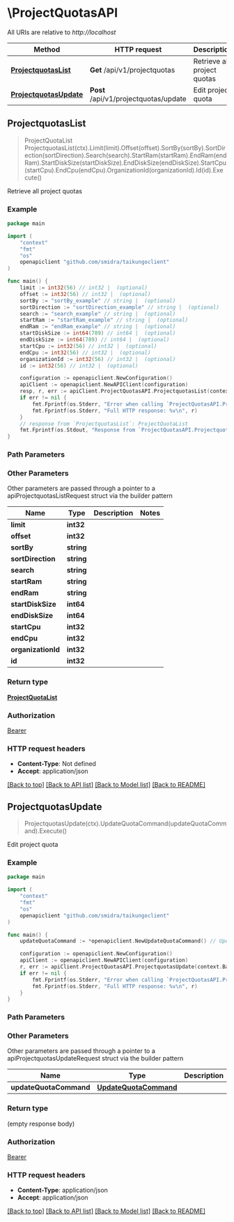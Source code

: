 # \ProjectQuotasAPI

All URIs are relative to *http://localhost*

Method | HTTP request | Description
------------- | ------------- | -------------
[**ProjectquotasList**](ProjectQuotasAPI.md#ProjectquotasList) | **Get** /api/v1/projectquotas | Retrieve all project quotas
[**ProjectquotasUpdate**](ProjectQuotasAPI.md#ProjectquotasUpdate) | **Post** /api/v1/projectquotas/update | Edit project quota



## ProjectquotasList

> ProjectQuotaList ProjectquotasList(ctx).Limit(limit).Offset(offset).SortBy(sortBy).SortDirection(sortDirection).Search(search).StartRam(startRam).EndRam(endRam).StartDiskSize(startDiskSize).EndDiskSize(endDiskSize).StartCpu(startCpu).EndCpu(endCpu).OrganizationId(organizationId).Id(id).Execute()

Retrieve all project quotas

### Example

```go
package main

import (
    "context"
    "fmt"
    "os"
    openapiclient "github.com/smidra/taikungoclient"
)

func main() {
    limit := int32(56) // int32 |  (optional)
    offset := int32(56) // int32 |  (optional)
    sortBy := "sortBy_example" // string |  (optional)
    sortDirection := "sortDirection_example" // string |  (optional)
    search := "search_example" // string |  (optional)
    startRam := "startRam_example" // string |  (optional)
    endRam := "endRam_example" // string |  (optional)
    startDiskSize := int64(789) // int64 |  (optional)
    endDiskSize := int64(789) // int64 |  (optional)
    startCpu := int32(56) // int32 |  (optional)
    endCpu := int32(56) // int32 |  (optional)
    organizationId := int32(56) // int32 |  (optional)
    id := int32(56) // int32 |  (optional)

    configuration := openapiclient.NewConfiguration()
    apiClient := openapiclient.NewAPIClient(configuration)
    resp, r, err := apiClient.ProjectQuotasAPI.ProjectquotasList(context.Background()).Limit(limit).Offset(offset).SortBy(sortBy).SortDirection(sortDirection).Search(search).StartRam(startRam).EndRam(endRam).StartDiskSize(startDiskSize).EndDiskSize(endDiskSize).StartCpu(startCpu).EndCpu(endCpu).OrganizationId(organizationId).Id(id).Execute()
    if err != nil {
        fmt.Fprintf(os.Stderr, "Error when calling `ProjectQuotasAPI.ProjectquotasList``: %v\n", err)
        fmt.Fprintf(os.Stderr, "Full HTTP response: %v\n", r)
    }
    // response from `ProjectquotasList`: ProjectQuotaList
    fmt.Fprintf(os.Stdout, "Response from `ProjectQuotasAPI.ProjectquotasList`: %v\n", resp)
}
```

### Path Parameters



### Other Parameters

Other parameters are passed through a pointer to a apiProjectquotasListRequest struct via the builder pattern


Name | Type | Description  | Notes
------------- | ------------- | ------------- | -------------
 **limit** | **int32** |  | 
 **offset** | **int32** |  | 
 **sortBy** | **string** |  | 
 **sortDirection** | **string** |  | 
 **search** | **string** |  | 
 **startRam** | **string** |  | 
 **endRam** | **string** |  | 
 **startDiskSize** | **int64** |  | 
 **endDiskSize** | **int64** |  | 
 **startCpu** | **int32** |  | 
 **endCpu** | **int32** |  | 
 **organizationId** | **int32** |  | 
 **id** | **int32** |  | 

### Return type

[**ProjectQuotaList**](ProjectQuotaList.md)

### Authorization

[Bearer](../README.md#Bearer)

### HTTP request headers

- **Content-Type**: Not defined
- **Accept**: application/json

[[Back to top]](#) [[Back to API list]](../README.md#documentation-for-api-endpoints)
[[Back to Model list]](../README.md#documentation-for-models)
[[Back to README]](../README.md)


## ProjectquotasUpdate

> ProjectquotasUpdate(ctx).UpdateQuotaCommand(updateQuotaCommand).Execute()

Edit project quota

### Example

```go
package main

import (
    "context"
    "fmt"
    "os"
    openapiclient "github.com/smidra/taikungoclient"
)

func main() {
    updateQuotaCommand := *openapiclient.NewUpdateQuotaCommand() // UpdateQuotaCommand |  (optional)

    configuration := openapiclient.NewConfiguration()
    apiClient := openapiclient.NewAPIClient(configuration)
    r, err := apiClient.ProjectQuotasAPI.ProjectquotasUpdate(context.Background()).UpdateQuotaCommand(updateQuotaCommand).Execute()
    if err != nil {
        fmt.Fprintf(os.Stderr, "Error when calling `ProjectQuotasAPI.ProjectquotasUpdate``: %v\n", err)
        fmt.Fprintf(os.Stderr, "Full HTTP response: %v\n", r)
    }
}
```

### Path Parameters



### Other Parameters

Other parameters are passed through a pointer to a apiProjectquotasUpdateRequest struct via the builder pattern


Name | Type | Description  | Notes
------------- | ------------- | ------------- | -------------
 **updateQuotaCommand** | [**UpdateQuotaCommand**](UpdateQuotaCommand.md) |  | 

### Return type

 (empty response body)

### Authorization

[Bearer](../README.md#Bearer)

### HTTP request headers

- **Content-Type**: application/json
- **Accept**: application/json

[[Back to top]](#) [[Back to API list]](../README.md#documentation-for-api-endpoints)
[[Back to Model list]](../README.md#documentation-for-models)
[[Back to README]](../README.md)

